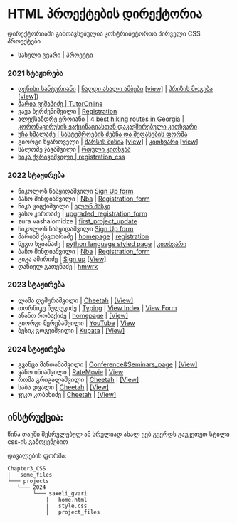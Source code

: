 # HTML პროექტების დირექტორია

დირექტორიაში განთავსებულია კონტრიბუტორთა პირველი CSS პროექტები

- [სახელი გვარი | პროექტი](/მისამართი)

### 2021 სტაჟირება
- [დენისი სანტურიანი](https://github.com/Denissant) | [ნაღდი ახალი ამბები](/Chapter3_CSS/Projects/denis_santuryan/objective_news) [[view]](https://htmlpreview.github.io/?https://github.com/Denissant/UnilabPythonInternship/blob/css/denis_santuryan/Chapter3_CSS/Projects/denis_santuryan/objective_news/objective_news.html)  | [პრიზის მოგება](/Chapter3_CSS/Projects/denis_santuryan/scam) [[view]](https://htmlpreview.github.io/?https://github.com/Denissant/UnilabPythonInternship/blob/css/denis_santuryan/Chapter3_CSS/Projects/denis_santuryan/scam/definitely_not_scam.html))
- [მარია ვეშაპიძე | TutorOnline](/Chapter3_CSS/Projects/maria_veshapidze/TutorOnline)
- ვაჟა ბერძენიშვილი | [Registration](/Chapter3_CSS/Projects/vazha_berdzenishvili/Registration)
- ალექსანდრე ეროიანი | [4 best hiking routes in Georgia](/Chapter3_CSS/Projects/Alexander_Eroyan/Georgian_Hiking_Routes) | [კორონავირუსის ვაქცინაციასთან დაკავშირებული კითხვარი](/Chapter3_CSS/Projects/Alexander_Eroyan/Covid_Vaccination_Survey)
- [უჩა ხმალაძე | სასტუმროების ძებნა და შეფასების ფორმა](/Chapter3_CSS/Projects/ucha_khmaladze/hotel_search/)
- გიორგი წყაროველი | [მარსის მისია](/Chapter3_CSS/Projects/giorgi_tskaroveli/mars_crew/) [[view]](https://htmlpreview.github.io/?https://github.com/tskaro/UnilabPythonInternship/blob/tskaro/Chapter3_CSS/Projects/giorgi_tskaroveli/mars_crew/new.html) | [კითხვარი](/Chapter3_CSS/Projects/giorgi_tskaroveli/georgian_questions) [[view]](https://htmlpreview.github.io/?https://github.com/tskaro/UnilabPythonInternship/blob/tskaro/Chapter3_CSS/Projects/giorgi_tskaroveli/georgian_questions/Form.html)
- სალომე ჯავაშვილი | [რთული კითხვაა](/Chapter3_CSS/Projects/salome_javashvili/ბენდის_საიტი/რთული_კითხვაა)
- [ნიკა ქვრივიშვილი | registration_css](https://htmlpreview.github.io/?https://github.com/nika-kvr/UnilabPythonInternship/blob/master/Chapter3_CSS/Projects/Nika_Kvrivishvili/Band%20registration%20CSS/Registration_css.html)
### 2022 სტაჟირება
- ნიკოლოზ ნასყიდაშვილი [Sign Up form](/Projects/Nikoloz_Naskidashvili/)
- ბაჩო მინდიაშვილი | [Nba](/Chapter3_CSS/Projects/bacho_mindiashvili/nba_team) | [Registration_form](/Chapter3_CSS/Projects/bacho_mindiashvili/registration_form)
- ნიკა ციცქიშვილი | [ილონ მასკი](/Chapter3_CSS/Projects/nika_tsitskishvili/index.html)
- ვასო კირთაძე | [upgraded_registration_form](https://htmlpreview.github.io/?https://github.com/VasoKirtadze/UnilabPythonInternship/blob/master/Chapter3_CSS/Projects/Vaso_Kirtadze/upgraded_register_form/register.html)
- zura vashalomidze | [first_project_update](/Chapter3_CSS/Projects/zura_vashalomidze/first_project_update) 
- ნიკოლოზ ნასყიდაშვილი [Sign Up form](/Chapter3_CSS/Projects/Nikoloz_Naskidashvili/)
- მარიამ ქავთარაძე | [homepage](https://htmlpreview.github.io/?https://github.com/MxKavt/UnilabPythonInternship/blob/css/mariam_kavtaradze/Chapter3_CSS/Projects/mariam_kavtaradze/hw_css/pb_homepage.html) | [registration](https://htmlpreview.github.io/?https://github.com/MxKavt/UnilabPythonInternship/blob/css/mariam_kavtaradze/Chapter3_CSS/Projects/mariam_kavtaradze/hw_css/reg_form.html)
- ნუგო სვიანაძე | [python language styled page](/Chapter3_CSS/Projects/nugo_svianadze/portfolio/portfolio.htm) | [კითხვარი](/Chapter3_CSS/Projects/nugo_svianadze/portfolio/inputs.html)
- ბაჩო მინდიაშვილი | [Nba](/Chapter3_CSS/Projects/bacho_mindiashvili/nba_team) | [Registration_form](/Chapter3_CSS/Projects/bacho_mindiashvili/registration_form)
- გიგა ამირიძე | [Sign up](/Chapter3_CSS/Projects/giga_amiridze/sign_up) [[View]](https://htmlpreview.github.io/?https://github.com/gigaamiridze/UnilabPythonInternship/blob/css/sign_up/Chapter3_CSS/Projects/giga_amiridze/sign_up/index.html)
- დანიელ გათენაძე | [hmwrk](https://htmlpreview.github.io/?https://github.com/LilDiabetes/UnilabPythonInternship/blob/css/daniel_gatenadze/Chapter3_CSS/Projects/daniel_gatenadze/hmwrk/hmwrk.html)

### 2023 სტაჟირება
- ლაშა დემურაშვილი |  [Cheetah](/Chapter3_CSS/Projects/Lasha_demurashvili) | [[View]](https://htmlpreview.github.io/?https://github.com/LashaDemurashvili/UnilabPythonInternship/blob/master/Chapter2_HTML/Projects/Lasha_demurashvili/project_1/index.html)
- თორნიკე წულუკიძე | [Typing](/Chapter3_CSS/Projects/2023/Tornike_Tsulukidze) | [View Index](/https://htmlpreview.github.io/?https://github.com/TheMechanicalBeing/UnilabPythonInternship/blob/master/Chapter03_CSS/Projects/2023/Tornike_Tsulukidze/index.html/) | [View Form](/https://htmlpreview.github.io/?https://github.com/TheMechanicalBeing/UnilabPythonInternship/blob/master/Chapter03_CSS/Projects/2023/Tornike_Tsulukidze/form.html/) 
- ანანო რობაქიძე | [homepage](/Chapter3_CSS/Projects/Anano_Robakidze) | [[View]](https://htmlpreview.github.io/?https://github.com/Anano24/UnilabPythonInternship/blob/master/Chapter03_CSS/Projects/2023/Anano_Robakidze/index.html)
- გიორგი მერებაშვილი | [YouTube](Chapter03_CSS/Projects/2023/giorgi_merebashvili) | [View](https://htmlpreview.github.io/?https://github.com/CCXLV/UnilabPythonInternship/blob/master/Chapter02_HTML/Projects/2023/Giorgi_Merebashvili/index.html)
- ბესიკ გოგეიშვილი |  [Kupata](Chapter03_CSS/Projects/2023/besik_gogeishvili) | [[View]](https://htmlpreview.github.io/?https://github.com/b-gogeishvili/UnilabPythonInternship/blob/master/Chapter03_CSS/Projects/2023/besik_gogeishvili/index.html)

### 2024 სტაჟირება
- გვანცა მანთაშაშვილი | [Conference&Seminars_page](Chapter03_CSS/Projects/2024/gvantsa_mantashashvili/Conference&Seminars_page) | [[View]](https://htmlpreview.github.io/?https://github.com/Gvantsa001/UnilabPythonInternship/blob/master/Chapter03_CSS/Projects/2024/gvantsa_mantashashvili/Conference%26Seminars_page/index.html)
- ვანო ინიაშვილი | [RateMovie](/Chapter03_CSS/Projects/2024/Vano_Iniashvili/) | [View](https://htmlpreview.github.io/?https://github.com/VanoIniashvili/UnilabPythonInternship/blob/master/Chapter03_CSS/Projects/2024/Vano_Iniashvili/index.html) 
- რომა გრიგალაშვილი |  [Cheetah](/Chapter3_CSS/Projects/2024/roma_grigalashvili) | [[View]](https://htmlpreview.github.io/?https://github.com/R-Grigala/UnilabPythonInternship/blob/master/Chapter03_CSS/Projects/2024/roma_grigalashvili/index.html)
- საბა დვალი  |  [Cheetah](/Chapter3_CSS/Projects/2024/Saba_Dvali) | [[View]](https://htmlpreview.github.io/?https://github.com/sabadvali4/UnilabPythonInternship/blob/master/Chapter03_CSS/Projects/2024/Saba_Dvali/index.html)
- ჯეკო კობახიძე | [Cheetah](/Chapter3_CSS/Projects/2024/jekokobakhidze) | [[View]](https://htmlpreview.github.io/?https://github.com/Jekmen1/UnilabPythonInternship/blob/master/Chapter03_CSS/Projects/2024/jekokobakhidze/index.html)

## ინსტრუქცია:

წინა თავში შესრულებულ ან სრულიად ახალ ვებ გვერდს გაუკეთეთ სტილი css-ის გამოყენებით

დავალების ფორმა:
```
Chapter3_CSS
│   some_files
└─── projects
   └─── 2024
        └─── saxeli_gvari
            │   home.html
            |   style.css
            │   project_files    
```
